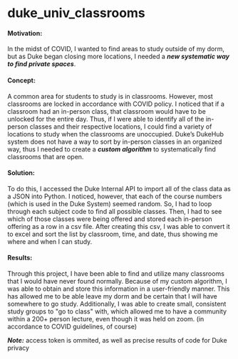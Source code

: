 # duke_univ_classrooms

#### Motivation: 
In the midst of COVID, I wanted to find areas to study outside of my dorm, but as Duke began closing more locations, I needed a ***new systematic way to find private spaces***.

#### Concept:
A common area for students to study is in classrooms. However, most classrooms are locked in accordance with COVID policy. I noticed that if a classroom had an in-person class, that classroom would have to be unlocked for the entire day. Thus, if I were able to identify all of the in-person classes and their respective locations, I could find a variety of locations to study when the classrooms are unoccupied. Duke’s DukeHub system does not have a way to sort by in-person classes in an organized way, thus I needed to create a ***custom algorithm*** to systematically find classrooms that are open.

#### Solution:
To do this, I accessed the Duke Internal API to import all of the class data as a JSON into Python. I noticed, however, that each of the course numbers (which is used in the Duke System) seemed random. So, I had to loop through each subject code to find all possible classes. Then, I had to see which of those classes were being offered and stored each in-person offering as a row in a csv file. After creating this csv, I was able to convert it to excel and sort the list by classroom, time, and date, thus showing me where and when I can study. 

#### Results:
Through this project, I have been able to find and utilize many classrooms that I would have never found normally.  Because of my custom algorithm, I was able to obtain and store this information in a user-friendly manner. This has allowed me to be able leave my dorm and be certain that I will have somewhere to go study. Additionally, I was able to create small, consistent study groups to "go to class" with, which allowed me to have a community within a 200+ person lecture, even though it was held on zoom. (in accordance to COVID guidelines, of course)

***Note:*** access token is ommited, as well as precise results of code for Duke privacy
